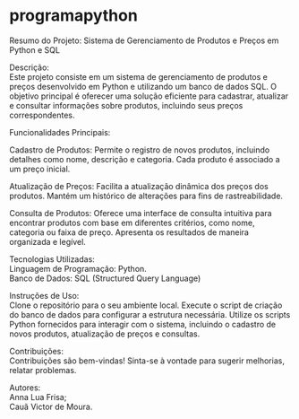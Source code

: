 # programapython

Resumo do Projeto: Sistema de Gerenciamento de Produtos e Preços em Python e SQL

Descrição:  
Este projeto consiste em um sistema de gerenciamento de produtos e preços desenvolvido em Python e utilizando um banco de dados SQL. O objetivo principal é oferecer uma solução eficiente para cadastrar, atualizar e consultar informações sobre produtos, incluindo seus preços correspondentes.

Funcionalidades Principais:  

Cadastro de Produtos:
Permite o registro de novos produtos, incluindo detalhes como nome, descrição e categoria.
Cada produto é associado a um preço inicial.

Atualização de Preços:
Facilita a atualização dinâmica dos preços dos produtos.
Mantém um histórico de alterações para fins de rastreabilidade.

Consulta de Produtos:
Oferece uma interface de consulta intuitiva para encontrar produtos com base em diferentes critérios, como nome, categoria ou faixa de preço.
Apresenta os resultados de maneira organizada e legível.

Tecnologias Utilizadas:  
Linguagem de Programação: Python.  
Banco de Dados: SQL (Structured Query Language)

Instruções de Uso:  
Clone o repositório para o seu ambiente local.
Execute o script de criação do banco de dados para configurar a estrutura necessária.
Utilize os scripts Python fornecidos para interagir com o sistema, incluindo o cadastro de novos produtos, atualização de preços e consultas.

Contribuições:  
Contribuições são bem-vindas! Sinta-se à vontade para sugerir melhorias, relatar problemas.

Autores:       
Anna Lua Frisa;        
Cauã Victor de Moura.
